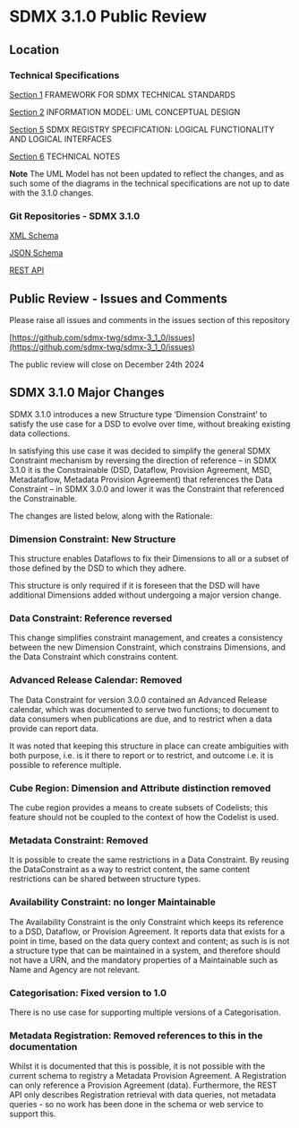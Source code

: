 # SDMX 3.1.0 Public Review

## Location

### Technical Specifications

[Section 1](specifications/SDMX_3-1-0_SECTION_1_DRAFT-1_0.docx) FRAMEWORK FOR SDMX TECHNICAL STANDARDS

[Section 2](specifications/SDMX_3-1-0_SECTION_2_DRAFT-1_0.docx) INFORMATION MODEL: UML CONCEPTUAL DESIGN

[Section 5](specifications/SDMX_3-1-0_SECTION_5_DRAFT-1_0.docx) SDMX REGISTRY SPECIFICATION: LOGICAL FUNCTIONALITY AND LOGICAL INTERFACES

[Section 6](specifications/SDMX_3-1-0_SECTION_6_DRAFT-1_0.docx) TECHNICAL NOTES

**Note**  The UML Model has not been updated to reflect the changes, and as such some of the diagrams in the technical specifications are not up to date with the 3.1.0 changes.
 
### Git Repositories - SDMX 3.1.0   

[XML Schema](https://github.com/sdmx-twg/sdmx-ml/tree/develop)

[JSON Schema](https://github.com/sdmx-twg/sdmx-json/tree/develop)

[REST API](https://github.com/sdmx-twg/sdmx-rest/tree/develop)


## Public Review - Issues and Comments


Please raise all issues and comments in the issues section of this repository

[https://github.com/sdmx-twg/sdmx-3_1_0/issues](https://github.com/sdmx-twg/sdmx-3_1_0/issues)

The public review will close on December 24th 2024


## SDMX 3.1.0 Major Changes

SDMX 3.1.0 introduces a new Structure type ‘Dimension Constraint’ to satisfy the use case for a DSD to evolve over time, without breaking existing data collections.  

In satisfying this use case it was decided to simplify the general SDMX Constraint mechanism by reversing the direction of reference – in SDMX 3.1.0 it is the Constrainable (DSD, Dataflow, Provision Agreement, MSD, Metadataflow, Metadata Provision Agreement) that references the Data Constraint – in SDMX 3.0.0 and lower it was the Constraint that referenced the Constrainable.

The changes are listed below, along with the Rationale:

### Dimension Constraint: New Structure

This structure enables Dataflows to fix their Dimensions to all or a subset of those defined by the DSD to which they adhere.  

This structure is only required if it is foreseen that the DSD will have additional Dimensions added without undergoing a major version change. 

### Data Constraint: Reference reversed

This change simplifies constraint management, and creates a consistency between the new Dimension Constraint, which constrains Dimensions, and the Data Constraint which constrains content.

### Advanced Release Calendar: Removed

The Data Constraint for version 3.0.0 contained an Advanced Release calendar, which was documented to serve two functions; to document to data consumers when publications are due, and to restrict when a data provide can report data.  

It was noted that keeping this structure in place can create ambiguities with both purpose, i.e. is it there to report or to restrict, and outcome i.e. it is possible to reference multiple.  

### Cube Region: Dimension and Attribute distinction removed

The cube region provides a means to create subsets of Codelists; this feature should not be coupled to the context of how the Codelist is used. 

### Metadata Constraint: Removed

It is possible to create the same restrictions in a Data Constraint. By reusing the DataConstraint as a way to restrict content, the same content restrictions can be shared between structure types. 

### Availability Constraint: no longer Maintainable

The Availability Constraint is the only Constraint which keeps its reference to a DSD, Dataflow, or Provision Agreement.  It reports data that exists for a point in time, based on the data query context and content; as such is is not a structure type that can be maintained in a system, and therefore should not have a URN, and the mandatory properties of a Maintainable such as Name and Agency are not relevant.
 
### Categorisation: Fixed version to 1.0

There is no use case for supporting multiple versions of a Categorisation.
  
###  Metadata Registration: Removed references to this in the documentation

Whilst it is documented that this is possible, it is not possible with the current schema to registry a Metadata Provision Agreement. A Registration can only reference a Provision Agreement (data).  Furthermore, the REST API only describes Registration retrieval with data queries, not metadata queries - so no work has been done in the schema or web service to support this.  





